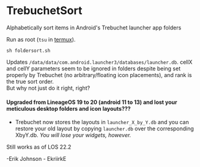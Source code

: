 # TrebuchetSort
 Alphabetically sort items in Android's Trebuchet launcher app folders

Run as root (`tsu` in [termux](https://f-droid.org/en/packages/com.termux/)).  
```shell
sh foldersort.sh
```

Updates `/data/data/com.android.launcher3/databases/launcher.db`.  cellX and cellY parameters seem to be ignored in folders despite being set properly 
by Trebuchet (no arbitrary/floating icon placements), and rank is the true sort order.  
But why not just do it right, right?

#### Upgraded from LineageOS 19 to 20 (android 11 to 13) and lost your meticulous desktop folders and icon layouts???  
 - Trebuchet now stores the layouts in `launcher_X_by_Y.db` and you can restore your old layout by copying `launcher.db` over the corresponding XbyY.db.  *You will lose your widgets, however.*

Still works as of LOS 22.2

-Erik Johnson - EkriirkE

